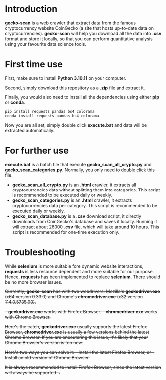 

# Introduction
**gecko-scan** is a web crawler that extract data from the famous cryptocurrency website CoinGecko (a site that hosts up-to-date data on cryptocurrencies). **gecko-scan** will help you download all the data into **.csv** format and store it locally, so that you can perform quantitative analysis using your favourite data science tools.

# First time use
First, make sure to install **Python 3.10.11** on your computer.

Second, simply download this repository as a **.zip** file and extract it. 

Finally, you would also need to install all the dependencies using either **pip** or **conda**. 
```
pip install requests pandas bs4 colorama
conda install requests pandas bs4 colorama
```

Now you are all set, simply double click **execute.bat** and data will be extracted automatically.

# For further use
**execute.bat** is a batch file that execute **gecko_scan_all_crypto.py** and **gecko_scan_categories.py**. Normally, you only need to double click this file.

- **gecko_scan_all_crypto.py** is an **.html** crawler, it extracts all cryptocurrencies data without splitting them into categories. This script is recommended to be executed daily or weekly.
- **gecko_scan_categories.py** is an **.html** crawler, it extracts cryptocurrencies data per category. This script is recommended to be executed daily or weekly.
- **gecko_scan_database.py** is a **.csv** download script, it directly downloads from CoinGecko's database and saves it locally. Running it will extract about 26000 **.csv** file, which will take around 10 hours. This script is recommended for one-time execution only.
# Troubleshooting
While **selenium** is more suitable fore dynamic website interactions, **requests** is less resource dependent and more suitable for our purpose. Hence, **requests** has been implemented to replace **selenium**. There should be no more browser issues. 

<del>Currently, **gecko-scan** has with two webdrivers: Mozilla's **geckodriver.exe** (x64 version 0.33.0) and Chrome's **chromedriver.exe** (x32 version 114.0.5735.90).<del>

<del>- **geckodriver.exe** works with Firefox Browser.<del>
<del>- **chromedriver.exe** works with Chrome Browser.<del>

<del>Here's the catch, **geckodriver.exe** usually supports the latest Firefox Browser, **chromedriver.exe** is usually a few versions behind the latest Chrome Browser. If you are encoutering this issue, it's likely that your Chrome Browser's version is too new. <del>

<del>Here's two ways you can solve it: <del>
<del>- Install the latest Firefox Browser, or<del>
<del>- Install an old version of Chrome Browser.<del>

<del>It is always recommended to install Firefox Browser, since the latest version will always be supported.~<del>
